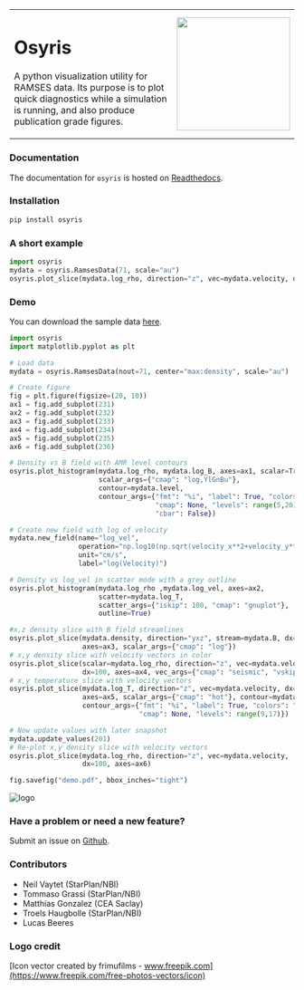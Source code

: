 

<table><tr>
  <td>
    <h1>Osyris</h1>

A python visualization utility for RAMSES data.
Its purpose is to plot quick diagnostics while a simulation is running,
and also produce publication grade figures.
  </td>
  <td><img src="https://github.com/nvaytet/osyris/blob/master/docs/images/logo_osyris.png" width="200" /></td>
  </tr>
</table>

### Documentation ###

The documentation for `osyris` is hosted on [Readthedocs](https://osyris.readthedocs.io/en/latest/index.html).

### Installation ###

```sh
pip install osyris
```

### A short example ###

```python
import osyris
mydata = osyris.RamsesData(71, scale="au")
osyris.plot_slice(mydata.log_rho, direction="z", vec=mydata.velocity, dx=100)
```

### Demo ###

You can download the sample data [here](http://project.esss.dk/owncloud/index.php/s/biNBruU0wDOybsb/download).

```python
import osyris
import matplotlib.pyplot as plt

# Load data
mydata = osyris.RamsesData(nout=71, center="max:density", scale="au")

# Create figure
fig = plt.figure(figsize=(20, 10))
ax1 = fig.add_subplot(231)
ax2 = fig.add_subplot(232)
ax3 = fig.add_subplot(233)
ax4 = fig.add_subplot(234)
ax5 = fig.add_subplot(235)
ax6 = fig.add_subplot(236)

# Density vs B field with AMR level contours
osyris.plot_histogram(mydata.log_rho, mydata.log_B, axes=ax1, scalar=True,
                      scalar_args={"cmap": "log,YlGnBu"},
                      contour=mydata.level,
                      contour_args={"fmt": "%i", "label": True, "colors": "k",
                                    "cmap": None, "levels": range(5,20),
                                    "cbar": False})

# Create new field with log of velocity
mydata.new_field(name="log_vel",
                 operation="np.log10(np.sqrt(velocity_x**2+velocity_y**2+velocity_z**2))",
                 unit="cm/s",
                 label="log(Velocity)")

# Density vs log_vel in scatter mode with a grey outline
osyris.plot_histogram(mydata.log_rho ,mydata.log_vel, axes=ax2,
                      scatter=mydata.log_T,
                      scatter_args={"iskip": 100, "cmap": "gnuplot"},
                      outline=True)

#x,z density slice with B field streamlines
osyris.plot_slice(mydata.density, direction="yxz", stream=mydata.B, dx=100,
                  axes=ax3, scalar_args={"cmap": "log"})
# x,y density slice with velocity vectors in color
osyris.plot_slice(scalar=mydata.log_rho, direction="z", vec=mydata.velocity,
                  dx=100, axes=ax4, vec_args={"cmap": "seismic", "vskip": 4})
# x,y temperature slice with velocity vectors
osyris.plot_slice(mydata.log_T, direction="z", vec=mydata.velocity, dx=100,
                  axes=ax5, scalar_args={"cmap": "hot"}, contour=mydata.level,
                  contour_args={"fmt": "%i", "label": True, "colors": "w",
                                "cmap": None, "levels": range(9,17)})

# Now update values with later snapshot
mydata.update_values(201)
# Re-plot x,y density slice with velocity vectors
osyris.plot_slice(mydata.log_rho, direction="z", vec=mydata.velocity,
                  dx=100, axes=ax6)

fig.savefig("demo.pdf", bbox_inches="tight")
```
![logo](https://github.com/nvaytet/osyris/blob/master/docs/images/demo015.png)

### Have a problem or need a new feature? ###

Submit an issue on [Github](https://github.com/nvaytet/osyris/issues).

### Contributors ###

* Neil Vaytet (StarPlan/NBI)
* Tommaso Grassi (StarPlan/NBI)
* Matthias Gonzalez (CEA Saclay)
* Troels Haugbolle (StarPlan/NBI)
* Lucas Beeres

### Logo credit ###

[Icon vector created by frimufilms - www.freepik.com](https://www.freepik.com/free-photos-vectors/icon)
